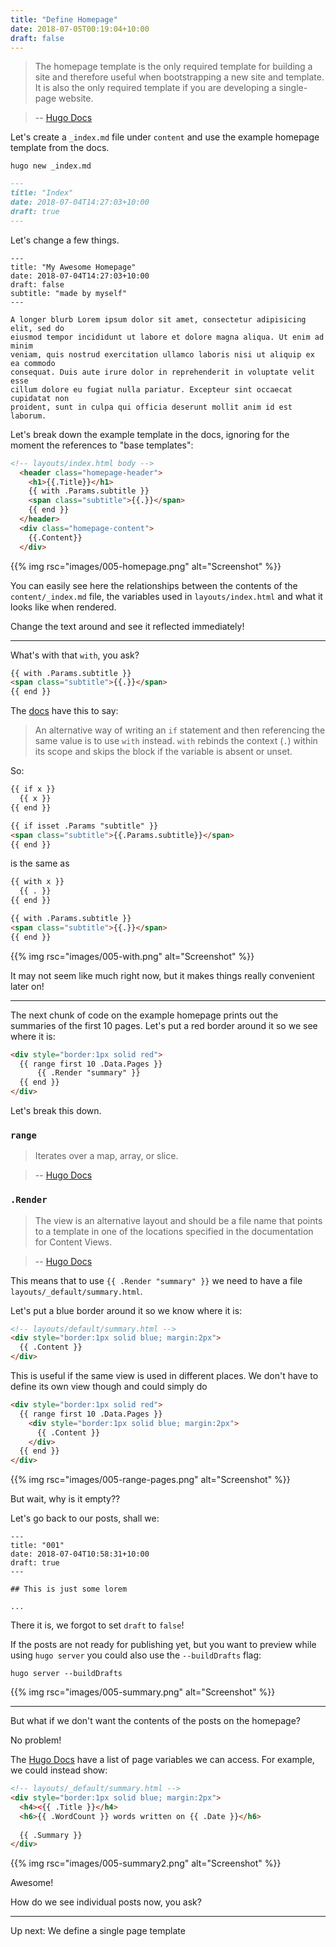 ```yaml
---
title: "Define Homepage"
date: 2018-07-05T00:19:04+10:00
draft: false
---
```


> The homepage template is the only required template for building a site and therefore useful when bootstrapping a new site and template. It is also the only required template if you are developing a single-page website.

> -- [Hugo Docs](https://gohugo.io/templates/homepage/)

Let's create a `_index.md` file under `content` and use the example homepage template from the docs. 

```
hugo new _index.md
```

```md
---
title: "Index"
date: 2018-07-04T14:27:03+10:00
draft: true
---
```

Let's change a few things. 
```
---
title: "My Awesome Homepage"
date: 2018-07-04T14:27:03+10:00
draft: false
subtitle: "made by myself"
---

A longer blurb Lorem ipsum dolor sit amet, consectetur adipisicing elit, sed do 
eiusmod tempor incididunt ut labore et dolore magna aliqua. Ut enim ad minim 
veniam, quis nostrud exercitation ullamco laboris nisi ut aliquip ex ea commodo 
consequat. Duis aute irure dolor in reprehenderit in voluptate velit esse 
cillum dolore eu fugiat nulla pariatur. Excepteur sint occaecat cupidatat non 
proident, sunt in culpa qui officia deserunt mollit anim id est laborum.

```
Let's break down the example template in the docs, ignoring for the moment the references to "base templates":

```html 
<!-- layouts/index.html body -->
  <header class="homepage-header">
    <h1>{{.Title}}</h1>
    {{ with .Params.subtitle }}
    <span class="subtitle">{{.}}</span>
    {{ end }}
  </header>
  <div class="homepage-content">
    {{.Content}}
  </div>

```

{{% img rsc="images/005-homepage.png" alt="Screenshot" %}}

You can easily see here the relationships between the contents of the `content/_index.md` file, the variables used in `layouts/index.html` and what it looks like when rendered.

Change the text around and see it reflected immediately!

---

What's with that `with`, you ask?

```html 
{{ with .Params.subtitle }}
<span class="subtitle">{{.}}</span>
{{ end }}
```
The [docs](https://gohugo.io/functions/with/) have this to say: 

>An alternative way of writing an `if` statement and then referencing the same value is to use `with` instead. `with` rebinds the context (`.`) within its scope and skips the block if the variable is absent or unset.

So: 
```html
{{ if x }}
  {{ x }}
{{ end }}
```
```html 
{{ if isset .Params "subtitle" }}
<span class="subtitle">{{.Params.subtitle}}</span>
{{ end }}
```

is the same as 
```html 
{{ with x }}
  {{ . }}
{{ end }}
```
```html
{{ with .Params.subtitle }}
<span class="subtitle">{{.}}</span>
{{ end }}
```

{{% img rsc="images/005-with.png" alt="Screenshot" %}}


It may not seem like much right now, but it makes things really convenient later on! 

---
The next chunk of code on the example homepage prints out the summaries of the first 10 pages. Let's put a red border around it so we see where it is:

```html 
<div style="border:1px solid red">
  {{ range first 10 .Data.Pages }}
      {{ .Render "summary" }}
  {{ end }}
</div>
```

Let's break this down.

### `range`
> Iterates over a map, array, or slice.

> -- [Hugo Docs](https://gohugo.io/functions/range/)

### `.Render`

> The view is an alternative layout and should be a file name that points to a template in one of the locations specified in the documentation for Content Views.

> -- [Hugo Docs](https://gohugo.io/functions/render/#readout)

This means that to use `{{ .Render "summary" }}` we need to have a file `layouts/_default/summary.html`.

Let's put a blue border around it so we know where it is:

```html 
<!-- layouts/default/summary.html -->
<div style="border:1px solid blue; margin:2px">
  {{ .Content }}
</div>
```

This is useful if the same view is used in different places. We don't have to define its own view though and could simply do

```html
<div style="border:1px solid red">
  {{ range first 10 .Data.Pages }}
    <div style="border:1px solid blue; margin:2px">
      {{ .Content }}
    </div>
  {{ end }}
</div>
```

{{% img rsc="images/005-range-pages.png" alt="Screenshot" %}}

But wait, why is it empty??

Let's go back to our posts, shall we: 

```
---
title: "001"
date: 2018-07-04T10:58:31+10:00
draft: true
---

## This is just some lorem 

...

```
There it is, we forgot to set `draft` to `false`!

If the posts are not ready for publishing yet, but you want to preview while using `hugo server` you could also use the `--buildDrafts` flag:

```
hugo server --buildDrafts
```

{{% img rsc="images/005-summary.png" alt="Screenshot" %}}

---

But what if we don't want the contents of the posts on the homepage? 

No problem!

The [Hugo Docs](https://gohugo.io/variables/page/) have a list of page variables we can access. For example, we could instead show:

```html 
<!-- layouts/_default/summary.html -->
<div style="border:1px solid blue; margin:2px">
  <h4><{{ .Title }}</h4>
  <h6>{{ .WordCount }} words written on {{ .Date }}</h6>
  
  {{ .Summary }}
</div>
```

{{% img rsc="images/005-summary2.png" alt="Screenshot" %}}

Awesome!

How do we see individual posts now, you ask?

---

Up next: We define a single page template